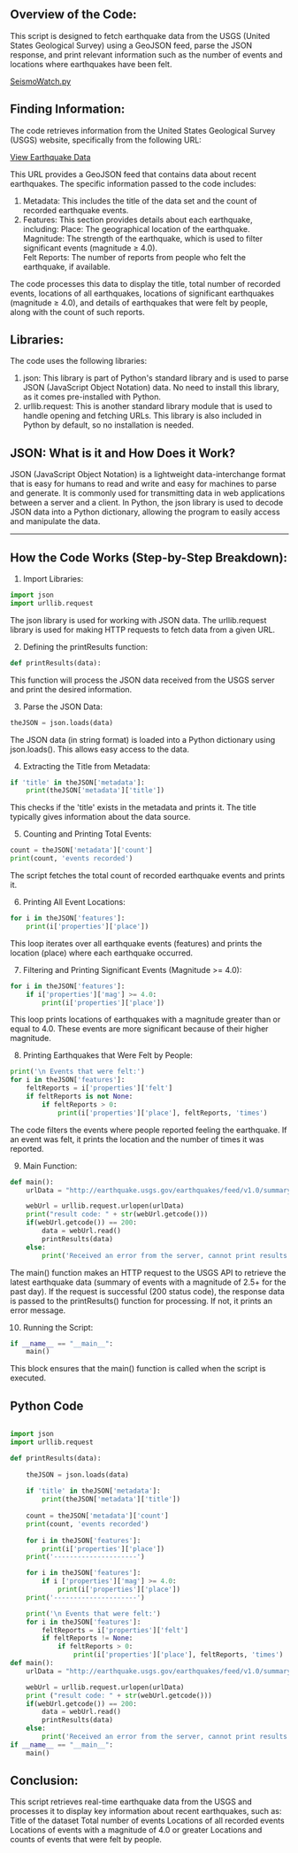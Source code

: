 ## Overview of the Code:
This script is designed to fetch earthquake data from the USGS (United States Geological Survey) using a GeoJSON feed, parse the JSON response, and print relevant information such as the number of events and locations where earthquakes have been felt.

[SeismoWatch.py](SeismoWatch.py)

## Finding Information:
The code retrieves information from the United States Geological Survey (USGS) website, specifically from the following URL:

<a href="http://earthquake.usgs.gov/earthquakes/feed/v1.0/summary/2.5_day.geojson" target="_blank">View Earthquake Data</a>

This URL provides a GeoJSON feed that contains data about recent earthquakes. The specific information passed to the code includes:
1. Metadata: This includes the title of the data set and the count of recorded earthquake events.
2. Features: This section provides details about each earthquake, including:
   Place: The geographical location of the earthquake.<br>
  Magnitude: The strength of the earthquake, which is used to filter significant events (magnitude ≥ 4.0).<br>
  Felt Reports: The number of reports from people who felt the earthquake, if available.

The code processes this data to display the title, total number of recorded events, locations of all earthquakes, locations of significant earthquakes (magnitude ≥ 4.0), and details of earthquakes that were felt by people, along with the count of such reports.



## Libraries:
The code uses the following libraries:
1. json:
  This library is part of Python's standard library and is used to parse JSON (JavaScript Object Notation) data. No need to install this library, as it comes pre-installed with Python.
2. urllib.request:
  This is another standard library module that is used to handle opening and fetching URLs. This library is also included in Python by default, so no installation is needed.

## JSON: What is it and How Does it Work?
JSON (JavaScript Object Notation) is a lightweight data-interchange format that is easy for humans to read and write and easy for machines to parse and generate. It is commonly used for transmitting data in web applications between a server and a client.
In Python, the json library is used to decode JSON data into a Python dictionary, allowing the program to easily access and manipulate the data.
<hr>

## How the Code Works (Step-by-Step Breakdown):

1. Import Libraries:
```python
import json
import urllib.request
```
The json library is used for working with JSON data.
The urllib.request library is used for making HTTP requests to fetch data from a given URL.

2. Defining the printResults function:
```python
def printResults(data):
```
This function will process the JSON data received from the USGS server and print the desired information.

3. Parse the JSON Data:
```python
theJSON = json.loads(data)
```
The JSON data (in string format) is loaded into a Python dictionary using json.loads(). This allows easy access to the data.

4. Extracting the Title from Metadata:
```python
if 'title' in theJSON['metadata']:
    print(theJSON['metadata']['title'])
```
This checks if the 'title' exists in the metadata and prints it. The title typically gives information about the data source.

5. Counting and Printing Total Events:
```python
count = theJSON['metadata']['count']
print(count, 'events recorded')
```
The script fetches the total count of recorded earthquake events and prints it.

6. Printing All Event Locations:
```python
for i in theJSON['features']:
    print(i['properties']['place'])
```
This loop iterates over all earthquake events (features) and prints the location (place) where each earthquake occurred.

7. Filtering and Printing Significant Events (Magnitude >= 4.0):
```python
for i in theJSON['features']:
    if i['properties']['mag'] >= 4.0:
        print(i['properties']['place'])
```
This loop prints locations of earthquakes with a magnitude greater than or equal to 4.0. These events are more significant because of their higher magnitude.

8. Printing Earthquakes that Were Felt by People:
```python
print('\n Events that were felt:')
for i in theJSON['features']:
    feltReports = i['properties']['felt']
    if feltReports is not None:
        if feltReports > 0:
            print(i['properties']['place'], feltReports, 'times')
```
The code filters the events where people reported feeling the earthquake. If an event was felt, it prints the location and the number of times it was reported.

9. Main Function:
```python
def main():
    urlData = "http://earthquake.usgs.gov/earthquakes/feed/v1.0/summary/2.5_day.geojson"

    webUrl = urllib.request.urlopen(urlData)
    print("result code: " + str(webUrl.getcode()))
    if(webUrl.getcode()) == 200:
        data = webUrl.read()
        printResults(data)
    else:
        print('Received an error from the server, cannot print results', webUrl.getcode())
```
The main() function makes an HTTP request to the USGS API to retrieve the latest earthquake data (summary of events with a magnitude of 2.5+ for the past day).
If the request is successful (200 status code), the response data is passed to the printResults() function for processing. If not, it prints an error message.

10. Running the Script:
```python
if __name__ == "__main__":
    main()
```
This block ensures that the main() function is called when the script is executed.

## Python Code
```python

import json
import urllib.request 

def printResults(data):
   
    theJSON = json.loads(data)
    
    if 'title' in theJSON['metadata']:
        print(theJSON['metadata']['title'])
    
    count = theJSON['metadata']['count']
    print(count, 'events recorded')
    
    for i in theJSON['features']:
        print(i['properties']['place'])
    print('---------------------')

    for i in theJSON['features']:
        if i ['properties']['mag'] >= 4.0:
            print(i['properties']['place'])
    print('---------------------')

    print('\n Events that were felt:')
    for i in theJSON['features']:
        feltReports = i['properties']['felt']
        if feltReports != None:
            if feltReports > 0:
                print(i['properties']['place'], feltReports, 'times')
def main():
    urlData = "http://earthquake.usgs.gov/earthquakes/feed/v1.0/summary/2.5_day.geojson"

    webUrl = urllib.request.urlopen(urlData)
    print ("result code: " + str(webUrl.getcode()))
    if(webUrl.getcode()) == 200:
        data = webUrl.read()
        printResults(data)
    else:
        print('Received an error from the server, cannot print results', webUrl.getcode())
if __name__ == "__main__":
    main()

```

## Conclusion:
This script retrieves real-time earthquake data from the USGS and processes it to display key information about recent earthquakes, such as:
Title of the dataset
Total number of events
Locations of all recorded events
Locations of events with a magnitude of 4.0 or greater
Locations and counts of events that were felt by people.


